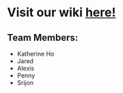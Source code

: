 # Visit our wiki [here!](https://github.com/StanfordCS194/spr23-Team6/wiki)

## Team Members:
* Katherine Ho
* Jared
* Alexis
* Penny
* Srijon